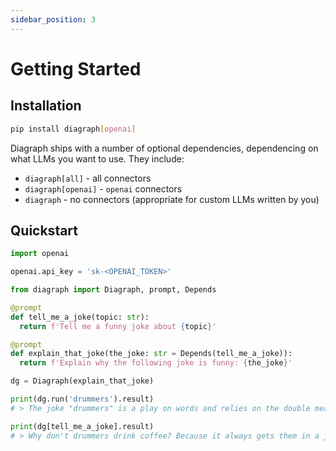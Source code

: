 ```yaml
---
sidebar_position: 3
---
```


# Getting Started

## Installation

```bash
pip install diagraph[openai]
```

Diagraph ships with a number of optional dependencies, dependencing on what LLMs you want to use. They include:

* `diagraph[all]` - all connectors
* `diagraph[openai]` - `openai` connectors
* `diagraph` - no connectors (appropriate for custom LLMs written by you)

## Quickstart

```python
import openai

openai.api_key = 'sk-<OPENAI_TOKEN>'

from diagraph import Diagraph, prompt, Depends

@prompt
def tell_me_a_joke(topic: str):
  return f'Tell me a funny joke about {topic}'

@prompt
def explain_that_joke(the_joke: str = Depends(tell_me_a_joke)):
  return f'Explain why the following joke is funny: {the_joke}'

dg = Diagraph(explain_that_joke)

print(dg.run('drummers').result)
# > The joke "drummers" is a play on words and relies on the double meaning of the word "drummers."

print(dg[tell_me_a_joke].result)
# > Why don't drummers drink coffee? Because it always gets them in a jam!
```
